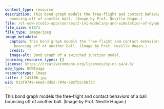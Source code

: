 ```yaml
---
content_type: resource
description: This bond graph models the free-flight and contact behaviors of a ball
  bouncing off of another ball. (Image by Prof. Neville Hogan.)
file: /ol-ocw-studio-app/courses/2-141-modeling-and-simulation-of-dynamic-systems-fall-2006/93af9749e6eddd5d794eb02fb5c0b73d_2-141f06.jpg
file_size: 61871
file_type: image/jpeg
image_metadata:
  caption: This bond graph models the free-flight and contact behaviors of a ball
    bouncing off of another ball. (Image by Prof. Neville Hogan.)
  credit: ''
  image-alt: Bond graph of a switched junction model.
learning_resource_types: []
license: https://creativecommons.org/licenses/by-nc-sa/4.0/
ocw_type: OCWImage
resourcetype: Image
title: 2-141f06.jpg
uid: 93af9749-e6ed-dd5d-794e-b02fb5c0b73d
---
```

This bond graph models the free-flight and contact behaviors of a ball bouncing off of another ball. (Image by Prof. Neville Hogan.)
